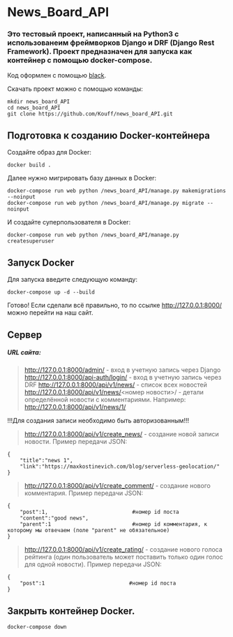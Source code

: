 # News_Board_API
### Это тестовый проект, написанный на Python3 с использованеим фреймворков Django и DRF (Django Rest Framework). Проект предназначен для запуска как контейнер с помощью docker-compose.
Код оформлен с помощью [black](https://github.com/psf/black "Black is the uncompromising Python code formatter.").

Скачать проект можно с помощью команды:
```
mkdir news_board_API
cd news_board_API
git clone https://github.com/Kouff/news_board_API.git
```
## Подготовка к созданию Docker-контейнера
Создайте образ для Docker:
```
docker build .
```
Далее нужно мигрировать базу данных в Docker:
```
docker-compose run web python /news_board_API/manage.py makemigrations --noinput
docker-compose run web python /news_board_API/manage.py migrate --noinput
```
И создайте суперпользователя в Docker:
```
docker-compose run web python /news_board_API/manage.py createsuperuser
```
## Запуск Docker
Для запуска введите следующую команду:
```
docker-compose up -d --build
```
Готово! Если сделали всё правильно, то по ссылке http://127.0.0.1:8000/ можно перейти на наш сайт.
## Сервер
##### URL сайта:
>http://127.0.0.1:8000/admin/ - вход в учетную запись через Django
>http://127.0.0.1:8000/api-auth/login/ - вход в учетную запись через DRF
>http://127.0.0.1:8000/api/v1/news/ - список всех новостей
>http://127.0.0.1:8000/api/v1/news/<номер новости>/ - детали определённой новости с комментариями. Например:
>http://127.0.0.1:8000/api/v1/news/1/

!!!Для создания записи необходимо быть авторизованным!!!
>http://127.0.0.1:8000/api/v1/create_news/ - создание новой записи новости. Пример передачи JSON:
```
{
    "title":"news 1",
    "link":"https://maxkostinevich.com/blog/serverless-geolocation/"
}
```
>http://127.0.0.1:8000/api/v1/create_comment/ - создание нового комментария. Пример передачи JSON:
```
{
    "post":1,                           #номер id поста
    "content":"good news",
    "parent":1                          #номер id комментария, к которому мы отвечаем (поле "parent" не обязательное)
}
```
>http://127.0.0.1:8000/api/v1/create_rating/ - создание нового голоса рейтинга (один пользователь может поставить только один голос для одной новости). Пример передачи JSON:
```
{
    "post":1                           #номер id поста
}
```
## Закрыть контейнер Docker.
```
docker-compose down
```
